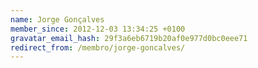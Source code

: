 ```yaml
---
name: Jorge Gonçalves
member_since: 2012-12-03 13:34:25 +0100
gravatar_email_hash: 29f3a6eb6719b20af0e977d0bc0eee71
redirect_from: /membro/jorge-goncalves/
---
```

